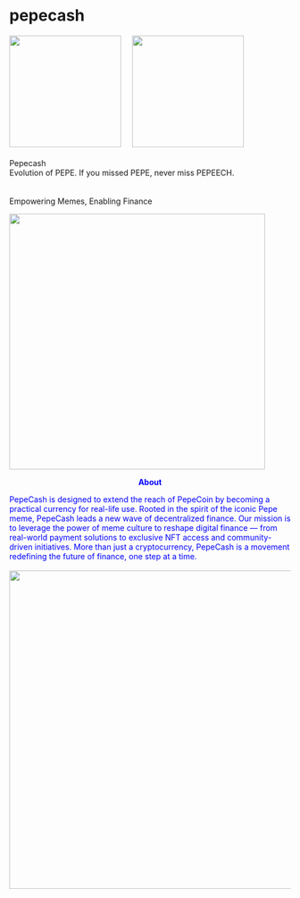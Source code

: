 # pepecash
<img src="http://pepecash.live/assets/frontend/public/logo.svg" width="200"> &nbsp; &nbsp;
<img src="http://pepecash.live/assets/frontend/public/pepe3232.svg" width="200">
<br><br>
Pepecash<br>
Evolution of PEPE. If you missed PEPE, never miss PEPEECH.<br><bR>
<br>
Empowering Memes, Enabling Finance<br>

<img src="http://pepecash.live/assets/frontend/public/hero-cash.png" width="458" align="center">
<p align="center"><font style="color:blue; size=12pt;"><b> About</b></p>
PepeCash is designed to extend the reach of PepeCoin by becoming a practical currency for real-life use. Rooted in the spirit of the iconic Pepe meme, PepeCash leads a new wave of decentralized finance. Our mission is to leverage the power of meme culture to reshape digital finance — from real-world payment solutions to exclusive NFT access and community-driven initiatives. More than just a cryptocurrency, PepeCash is a movement redefining the future of finance, one step at a time.
  <br><br>
<img src="http://pepecash.live/assets/frontend/public/about-cash1.png" width="570" align="center">
